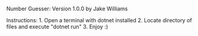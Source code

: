 Number Guesser: Version 1.0.0 by Jake Williams

Instructions:
	1. Open a terminal with dotnet installed
	2. Locate directory of files and execute "dotnet run"
	3. Enjoy :)
